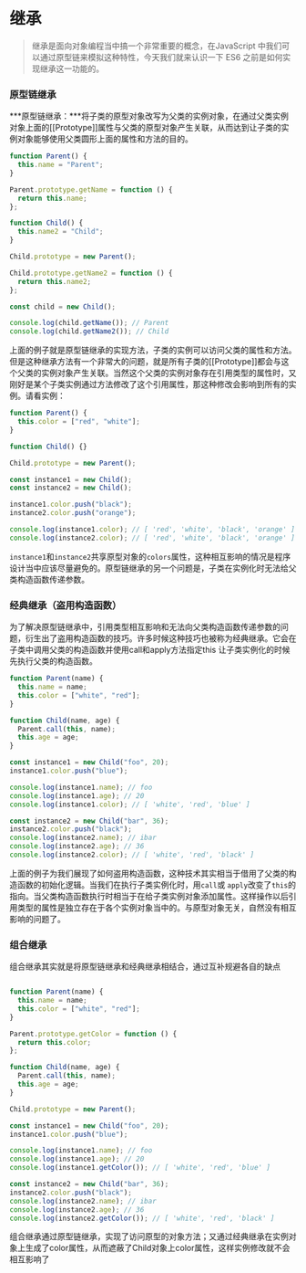 # 继承
> 继承是面向对象编程当中搞一个非常重要的概念，在JavaScript 中我们可以通过原型链来模拟这种特性，今天我们就来认识一下 ES6 之前是如何实现继承这一功能的。

### 原型链继承
***原型链继承：***将子类的原型对象改写为父类的实例对象，在通过父类实例对象上面的[[Prototype]]属性与父类的原型对象产生关联，从而达到让子类的实例对象能够使用父类圆形上面的属性和方法的目的。

```js
function Parent() {
  this.name = "Parent";
}

Parent.prototype.getName = function () {
  return this.name;
};

function Child() {
  this.name2 = "Child";
}

Child.prototype = new Parent();

Child.prototype.getName2 = function () {
  return this.name2;
};

const child = new Child();

console.log(child.getName()); // Parent
console.log(child.getName2()); // Child

```

上面的例子就是原型链继承的实现方法，子类的实例可以访问父类的属性和方法。但是这种继承方法有一个非常大的问题，就是所有子类的[[Prototype]]都会与这个父类的实例对象产生关联。当然这个父类的实例对象存在引用类型的属性时，又刚好是某个子类实例通过方法修改了这个引用属性，那这种修改会影响到所有的实例。请看实例：

```js
function Parent() {
  this.color = ["red", "white"];
}

function Child() {}

Child.prototype = new Parent();

const instance1 = new Child();
const instance2 = new Child();

instance1.color.push("black");
instance2.color.push("orange");

console.log(instance1.color); // [ 'red', 'white', 'black', 'orange' ]
console.log(instance2.color); // [ 'red', 'white', 'black', 'orange' ]

```

`instance1`和`instance2`共享原型对象的`colors`属性，这种相互影响的情况是程序设计当中应该尽量避免的。原型链继承的另一个问题是，子类在实例化时无法给父类构造函数传递参数。

### 经典继承（盗用构造函数）
为了解决原型链继承中，引用类型相互影响和无法向父类构造函数传递参数的问题，衍生出了盗用构造函数的技巧。许多时候这种技巧也被称为经典继承。它会在子类中调用父类的构造函数并使用call和apply方法指定this  让子类实例化的时候先执行父类的构造函数。

```js
function Parent(name) {
  this.name = name;
  this.color = ["white", "red"];
}

function Child(name, age) {
  Parent.call(this, name);
  this.age = age;
}

const instance1 = new Child("foo", 20);
instance1.color.push("blue");

console.log(instance1.name); // foo
console.log(instance1.age); // 20
console.log(instance1.color); // [ 'white', 'red', 'blue' ]

const instance2 = new Child("bar", 36);
instance2.color.push("black");
console.log(instance2.name); // ibar
console.log(instance2.age); // 36
console.log(instance2.color); // [ 'white', 'red', 'black' ]

```
上面的例子为我们展现了如何盗用构造函数，这种技术其实相当于借用了父类的构造函数的初始化逻辑。当我们在执行子类实例化时，用`call`或 `apply`改变了`this`的指向。当父类构造函数执行时相当于在给子类实例对象添加属性。这样操作以后引用类型的属性是独立存在于各个实例对象当中的。与原型对象无关，自然没有相互影响的问题了。

### 组合继承

组合继承其实就是将原型链继承和经典继承相结合，通过互补规避各自的缺点

```js

function Parent(name) {
  this.name = name;
  this.color = ["white", "red"];
}

Parent.prototype.getColor = function () {
  return this.color;
};

function Child(name, age) {
  Parent.call(this, name);
  this.age = age;
}

Child.prototype = new Parent();

const instance1 = new Child("foo", 20);
instance1.color.push("blue");

console.log(instance1.name); // foo
console.log(instance1.age); // 20
console.log(instance1.getColor()); // [ 'white', 'red', 'blue' ]

const instance2 = new Child("bar", 36);
instance2.color.push("black");
console.log(instance2.name); // ibar
console.log(instance2.age); // 36
console.log(instance2.getColor()); // [ 'white', 'red', 'black' ]

```
组合继承通过原型链继承，实现了访问原型的对象方法；又通过经典继承在实例对象上生成了color属性，从而遮蔽了Child对象上color属性，这样实例修改就不会相互影响了


